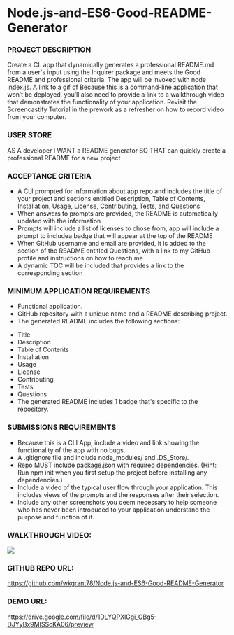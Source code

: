 # Node.js-and-ES6-Good-README-Generator

### PROJECT DESCRIPTION
Create a CL app that dynamically generates a professional README.md from a user's input using the Inquirer package and meets the Good README and professional criteria. The app will be invoked with node index.js. A link to a gif of
Because this is a command-line application that won’t be deployed, you’ll also need to provide a link to a walkthrough video that demonstrates the functionality of your application. Revisit the Screencastify Tutorial in the prework as a refresher on how to record video from your computer.

### USER STORE
AS A developer
I WANT a README generator
SO THAT can quickly create a professional README for a new project

### ACCEPTANCE CRITERIA
* A CLI prompted for information about app repo and includes the title of your project and sections entitled Description, Table of Contents, Installation, Usage, License, Contributing, Tests, and Questions
* When answers to prompts are provided, the README is automatically updated with the information
* Prompts will include a list of licenses to chose from, app will include a prompt to includea badge that will appear at the top of the README
* When GitHub username and email are provided, it is added to the section of the README entitled Questions, with a link to my GitHub profile and instructions on how to reach me
* A dynamic TOC will be included that provides a link to the corresponding section

### MINIMUM APPLICATION REQUIREMENTS
* Functional application.
* GitHub repository with a unique name and a README describing project.
* The generated README includes the following sections:

- Title
- Description
- Table of Contents
- Installation
- Usage
- License
- Contributing
- Tests
- Questions
- The generated README includes 1 badge that's specific to the repository.

### SUBMISSIONS REQUIREMENTS
* Because this is a CLI App, include a video and link showing the functionality of the app with no bugs. 
* A .gitignore file and include node_modules/ and .DS_Store/.
* Repo MUST include package.json with required dependencies. (Hint: Run npm init when you first setup the project before installing any dependencies.)
* Include a video of the typical user flow through your application. This includes views of the prompts and the responses after their selection.
* Include any other screenshots you deem necessary to help someone who has never been introduced to your application understand the purpose and function of it. 

### WALKTHROUGH VIDEO:

![](./Develop/walkthrough.gif)

### GITHUB REPO URL:

https://github.com/wkgrant78/Node.js-and-ES6-Good-README-Generator

### DEMO URL:

https://drive.google.com/file/d/1DLYQPXlGgi_GBg5-DJYyBx9MISScKA06/preview

